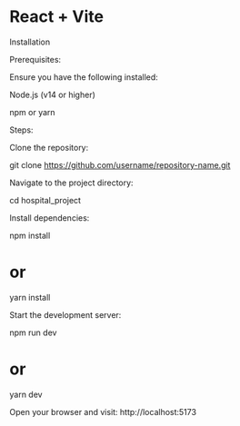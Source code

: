 # React + Vite

Installation

Prerequisites:

Ensure you have the following installed:

Node.js (v14 or higher)

npm or yarn

Steps:

Clone the repository:

git clone https://github.com/username/repository-name.git

Navigate to the project directory:

cd hospital_project

Install dependencies:

npm install
# or
yarn install

Start the development server:

npm run dev
# or
yarn dev

Open your browser and visit: http://localhost:5173
